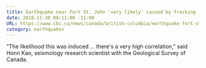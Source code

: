 ```yaml
---
title: Earthquake near Fort St. John 'very likely' caused by fracking
date: 2018-11-30 09:11:00 -11:00
URL: https://www.cbc.ca/news/canada/british-columbia/earthquake-fort-st-john-fracking-1.4927898
category: earthquakes
---
```


"The likelihood this was induced … there's a very high correlation," said Honn Kao, seismology research scientist with the Geological Survey of Canada.